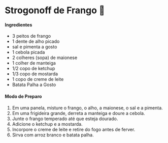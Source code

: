# Strogonoff de Frango :chicken:

####  Ingredientes

- 3 peitos de frango
- 1 dente de alho picado
- sal e pimenta a gosto
- 1 cebola picada
- 2 colheres (sopa) de maionese
- 1 colher de manteiga
- 1/2 copo de ketchup
- 1/3 copo de mostarda
- 1 copo de creme de leite
- Batata Palha a Gosto

####  Modo de Preparo

1. Em uma panela, misture o frango, o alho, a maionese, o sal e a pimenta.
2. Em uma frigideira grande, derreta a manteiga e doure a cebola.
3. Junte o frango temperado até que esteja dourado.
4. Adicione o ketchup e a mostarda.
5. Incorpore o creme de leite e retire do fogo antes de ferver.
6. Sirva com arroz branco e batata palha.

